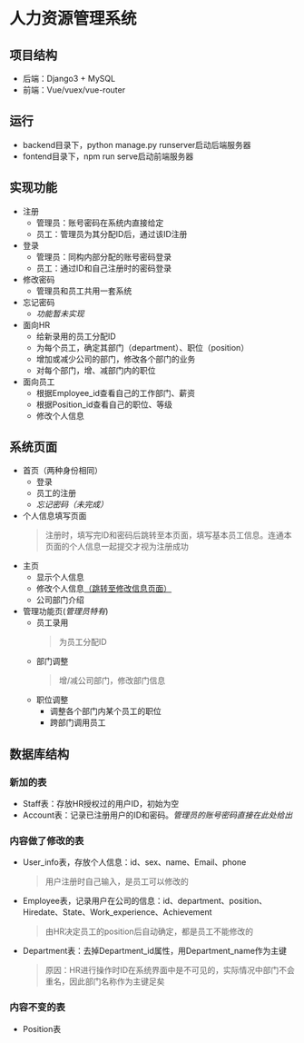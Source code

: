 # 人力资源管理系统

## 项目结构

- 后端：Django3 + MySQL
- 前端：Vue/vuex/vue-router

## 运行

- backend目录下，python manage.py runserver启动后端服务器
- fontend目录下，npm run serve启动前端服务器

## 实现功能

- 注册
  -  管理员：账号密码在系统内直接给定
  -  员工：管理员为其分配ID后，通过该ID注册
- 登录
	- 管理员：同构内部分配的账号密码登录
	- 员工：通过ID和自己注册时的密码登录
- 修改密码
  - 管理员和员工共用一套系统
- 忘记密码
  - *功能暂未实现*
- 面向HR
  - 给新录用的员工分配ID
  - 为每个员工，确定其部门（department）、职位（position）
  - 增加或减少公司的部门，修改各个部门的业务
  - 对每个部门，增、减部门内的职位
- 面向员工
  - 根据Employee_id查看自己的工作部门、薪资
  - 根据Position_id查看自己的职位、等级
  - 修改个人信息

## 系统页面

- 首页（两种身份相同）
  - 登录
  - 员工的注册
  - *忘记密码（未完成）*
- 个人信息填写页面
  > 注册时，填写完ID和密码后跳转至本页面，填写基本员工信息。连通本页面的个人信息一起提交才视为注册成功
- 主页
  - 显示个人信息
  - 修改个人信息<u>（跳转至修改信息页面）</u>
  - 公司部门介绍
- 管理功能页(*管理员特有*)
  - 员工录用
    >为员工分配ID
  - 部门调整
    > 增/减公司部门，修改部门信息
  - 职位调整
    + 调整各个部门内某个员工的职位
    + 跨部门调用员工

## 数据库结构

### **新加的表**
+ Staff表：存放HR授权过的用户ID，初始为空
+ Account表：记录已注册用户的ID和密码。*管理员的账号密码直接在此处给出*

### **内容做了修改的表**
+ User_info表，存放个人信息：id、sex、name、Email、phone
  > 用户注册时自己输入，是员工可以修改的
+ Employee表，记录用户在公司的信息：id、department、position、Hiredate、State、Work_experience、Achievement
  > 由HR决定员工的position后自动确定，都是员工不能修改的
+ Department表：去掉Department_id属性，用Department_name作为主键
  > 原因：HR进行操作时ID在系统界面中是不可见的，实际情况中部门不会重名，因此部门名称作为主键足矣

### 内容不变的表
+ Position表